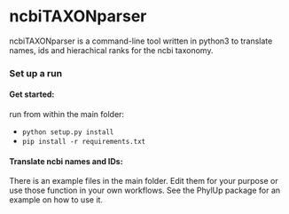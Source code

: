     
# ncbiTAXONparser

ncbiTAXONparser is a command-line tool written in python3 to translate names, ids and hierachical ranks for the ncbi taxonomy.


### Set up a run

#### Get started:

run from within the main folder:

* `python setup.py install`
* `pip install -r requirements.txt`

#### Translate ncbi names and IDs:

There is an example files in the main folder. Edit them for your purpose or use those function in your own workflows.
See the PhylUp package for an example on how to use it.    
